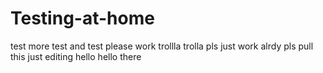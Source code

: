 # Testing-at-home
test
more test and test
please work
trollla trolla
pls just work alrdy
pls pull this
just editing
hello hello there
